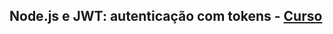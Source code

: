 ## Node.js e JWT: autenticação com tokens - [Curso](https://cursos.alura.com.br/course/node-jwt-autenticacao-tokens)